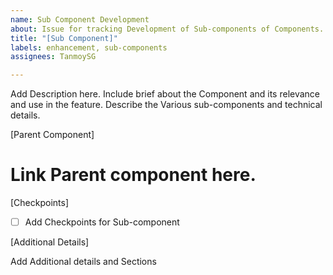 ```yaml
---
name: Sub Component Development
about: Issue for tracking Development of Sub-components of Components..
title: "[Sub Component]"
labels: enhancement, sub-components
assignees: TanmoySG

---
```


Add Description here. Include brief about the Component and its relevance and use in the feature. Describe the Various sub-components and technical details.

[Parent Component]

# Link Parent component here.

[Checkpoints]

- [ ] Add Checkpoints for Sub-component

[Additional Details]

Add Additional details and Sections
